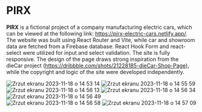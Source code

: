<h1>PIRX</h1>

**PIRX** is a fictional project of a company manufacturing electric cars, which can be viewed at the following link: https://pirx-electric-cars.netlify.app/. The website was built using React Router and Vite, while car and showroom data are fetched from a Firebase database. React Hook Form and react-select were utilized for input and select validation. The site is fully responsive. The design of the page draws strong inspiration from the dieCar project (https://dribbble.com/shots/21228185-dieCar-Shop-Page), while the copyright and logic of the site were developed independently.

![Zrzut ekranu 2023-11-18 o 14 53 14](https://github.com/barteek-poz/PIRX-electric-car-React-Vite-/assets/109816351/503e0079-be78-4c3e-819d-f2d4abd36e9c)
![Zrzut ekranu 2023-11-18 o 14 55 59](https://github.com/barteek-poz/PIRX-electric-car-React-Vite-/assets/109816351/c69143c3-28e1-48c2-8932-9d05cf6fd0f6)
![Zrzut ekranu 2023-11-18 o 14 56 13](https://github.com/barteek-poz/PIRX-electric-car-React-Vite-/assets/109816351/696f5b67-d2d0-454b-82f1-5de8c2180507)
![Zrzut ekranu 2023-11-18 o 14 56 34](https://github.com/barteek-poz/PIRX-electric-car-React-Vite-/assets/109816351/0f4575e1-6e99-4716-bbee-f0db7b1034a7)
![Zrzut ekranu 2023-11-18 o 14 56 49](https://github.com/barteek-poz/PIRX-electric-car-React-Vite-/assets/109816351/ef368393-8c6e-4193-9b2e-745c4f134aa3)
![Zrzut ekranu 2023-11-18 o 14 56 58](https://github.com/barteek-poz/PIRX-electric-car-React-Vite-/assets/109816351/4b3ef007-b054-4206-bd5c-4780dee5cb18)
![Zrzut ekranu 2023-11-18 o 14 57 09](https://github.com/barteek-poz/PIRX-electric-car-React-Vite-/assets/109816351/0d4115e0-abb8-420e-9ea7-e906ad97f313)

